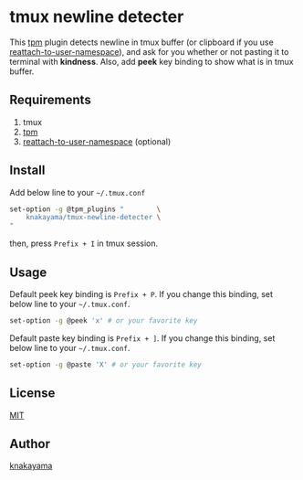 tmux newline detecter
=====================

This [tpm](https://github.com/tmux-plugins/tpm) plugin detects newline in tmux buffer (or clipboard if you use [reattach-to-user-namespace](https://github.com/ChrisJohnsen/tmux-MacOSX-pasteboard)), and ask for you whether or not pasting it to terminal with **kindness**.
Also, add **peek** key binding to show what is in tmux buffer.

## Requirements

1. tmux
2. [tpm](https://github.com/tmux-plugins/tpm)
3. [reattach-to-user-namespace](https://github.com/ChrisJohnsen/tmux-MacOSX-pasteboard) (optional)

## Install

Add below line to your `~/.tmux.conf`

```bash
set-option -g @tpm_plugins "        \
    knakayama/tmux-newline-detecter \
"
```

then, press `Prefix + I` in tmux session.

## Usage

Default peek key binding is `Prefix + P`. If you change this binding, set below line to your `~/.tmux.conf`.

```bash
set-option -g @peek 'x' # or your favorite key
```

Default paste key binding is `Prefix + ]`. If you change this binding, set below line to your `~/.tmux.conf`.

```bash
set-option -g @paste 'X' # or your favorite key
```

## License

[MIT](http://knakayama.mit-license.org/)

## Author

[knakayama](https://github.com/knakayama)
